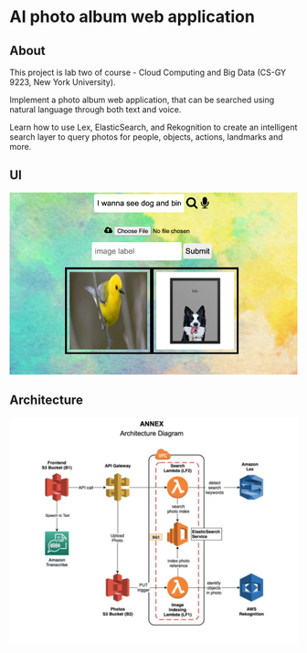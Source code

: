 # **AI photo album web application**

## About
This project is lab two of course - Cloud Computing and Big Data (CS-GY 9223, New York University).

Implement a photo album web application, that can be searched using natural language through both text and voice. 

Learn how to use Lex, ElasticSearch, and Rekognition to create an intelligent search layer to query photos for people, objects, actions, landmarks and more.

## UI
![](/frontend.png)

## Architecture
![](/architecture.png)
